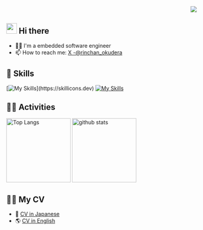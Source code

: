 <!-- 1. GitHub usernameを変更 -->
<div align="right">
  <img src="https://komarev.com/ghpvc/?username=username" />
</div>

## <img src="https://media.giphy.com/media/hvRJCLFzcasrR4ia7z/giphy.gif" width="28"> Hi there

- 🧑‍💻 I'm a embedded software engineer
- 📫 How to reach me: [X -@rinchan_okudera](https://x.com/rinchan_okudera)

## 🌱 Skills
[![My Skills](https://skillicons.dev/icons?i=c,cs,cpp,go,py,)](https://skillicons.dev)
[![My Skills](https://skillicons.dev/icons?i=docker,flutter,git,ros,unity)](https://skillicons.dev)


<!-- 4. GitHub usernameを変更, 2箇所 -->
<!-- ライトモート：theme=light, ダークモート：theme=vue-dark  -->
## 🏃‍♀️ Activities
<div align="left"> 
  <img alt="Top Langs" height="170px" src="https://github-readme-stats.vercel.app/api?username=RIN-POKO&theme=vue-dark&layout=compact" />
  <img alt="github stats" height="170px" src="https://github-readme-stats.vercel.app/api/top-langs/?username=RIN-POKO&theme=vue-dark&layout=compact" />
</div>

## 🧑‍💻 My CV

- 🗾 [CV in Japanese](https://rin-poko.github.io/cv-ja/)
- 🌎️ [CV in English](https://rin-poko.github.io/cv-en/)

<!--
This repository is a ✨ _special_ ✨ repository because its `README.md` (this file) appears on your GitHub profile.

Here are some ideas to get you started:

- 🔭 I’m currently working on ...
- 🌱 I’m currently learning ...
- 👯 I’m looking to collaborate on ...
- 🤔 I’m looking for help with ...
- 💬 Ask me about ...
- 📫 How to reach me: ...
- 😄 Pronouns: ...
- ⚡ Fun fact: ...
-->
